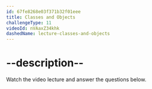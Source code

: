 ```yaml
---
id: 67fe8268e03f371b32f01eee
title: Classes and Objects
challengeType: 11
videoId: nVAaxZ34khk
dashedName: lecture-classes-and-objects
---
```


# --description--

Watch the video lecture and answer the questions below.


